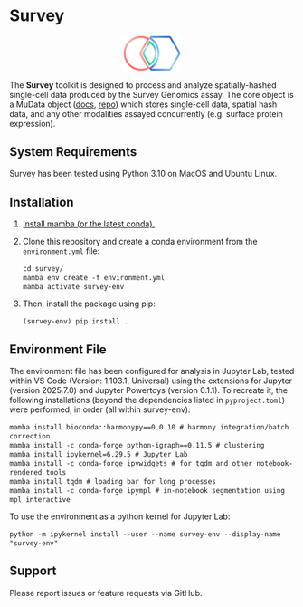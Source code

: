 # Survey

<p align="center">
    <picture align="center">
    <img src="https://github.com/survey-genomics/survey/blob/main/assets/logo_shine%405x.png" width="100px">
    </picture>
</p>
<p align="center">
</p>


The **Survey** toolkit is designed to process and analyze spatially-hashed single-cell data produced by the Survey Genomics assay. The core object is a MuData object ([docs](https://github.com/scverse/mudata), [repo](https://mudata.readthedocs.io/en/latest/#)) which stores single-cell data, spatial hash data, and any other modalities assayed concurrently (e.g. surface protein expression).


## System Requirements
Survey has been tested using Python 3.10 on MacOS and Ubuntu Linux.

## Installation

1. [Install mamba (or the latest conda).](https://mamba.readthedocs.io/en/latest/installation/mamba-installation.html)

2. Clone this repository and create a conda environment from the `environment.yml` file:

    ```
    cd survey/
    mamba env create -f environment.yml
    mamba activate survey-env
    ```

3. Then, install the package using pip:

    ```
    (survey-env) pip install .
    ```

## Environment File

The environment file has been configured for analysis in Jupyter Lab, tested within VS Code (Version: 1.103.1, Universal) using the extensions for Jupyter (version 2025.7.0) and Jupyter Powertoys (version 0.1.1). To recreate it, the following installations (beyond the dependencies listed in `pyproject.toml`) were performed, in order (all within survey-env):

```
mamba install bioconda::harmonypy==0.0.10 # harmony integration/batch correction
mamba install -c conda-forge python-igraph==0.11.5 # clustering
mamba install ipykernel=6.29.5 # Jupyter Lab
mamba install -c conda-forge ipywidgets # for tqdm and other notebook-rendered tools
mamba install tqdm # loading bar for long processes
mamba install -c conda-forge ipympl # in-notebook segmentation using mpl interactive
```

To use the environment as a python kernel for Jupyter Lab:

```
python -m ipykernel install --user --name survey-env --display-name "survey-env"
```


## Support

Please report issues or feature requests via GitHub.

